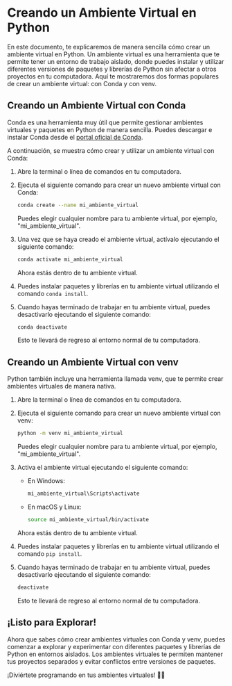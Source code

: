 # Creando un Ambiente Virtual en Python

En este documento, te explicaremos de manera sencilla cómo crear un ambiente virtual en Python. Un ambiente virtual es una herramienta que te permite tener un entorno de trabajo aislado, donde puedes instalar y utilizar diferentes versiones de paquetes y librerías de Python sin afectar a otros proyectos en tu computadora. Aquí te mostraremos dos formas populares de crear un ambiente virtual: con Conda y con venv.

## Creando un Ambiente Virtual con Conda

Conda es una herramienta muy útil que permite gestionar ambientes virtuales y paquetes en Python de manera sencilla. Puedes descargar e instalar Conda desde el [portal oficial de Conda](https://conda.io/projects/conda/en/latest/index.html).

A continuación, se muestra cómo crear y utilizar un ambiente virtual con Conda:

1. Abre la terminal o línea de comandos en tu computadora.

2. Ejecuta el siguiente comando para crear un nuevo ambiente virtual con Conda:

   ```bash
   conda create --name mi_ambiente_virtual
   ```

   Puedes elegir cualquier nombre para tu ambiente virtual, por ejemplo, "mi_ambiente_virtual".

3. Una vez que se haya creado el ambiente virtual, actívalo ejecutando el siguiente comando:

   ```bash
   conda activate mi_ambiente_virtual
   ```

   Ahora estás dentro de tu ambiente virtual.

4. Puedes instalar paquetes y librerías en tu ambiente virtual utilizando el comando `conda install`.

5. Cuando hayas terminado de trabajar en tu ambiente virtual, puedes desactivarlo ejecutando el siguiente comando:

   ```bash
   conda deactivate
   ```

   Esto te llevará de regreso al entorno normal de tu computadora.

## Creando un Ambiente Virtual con venv

Python también incluye una herramienta llamada venv, que te permite crear ambientes virtuales de manera nativa.

1. Abre la terminal o línea de comandos en tu computadora.

2. Ejecuta el siguiente comando para crear un nuevo ambiente virtual con venv:

   ```bash
   python -m venv mi_ambiente_virtual
   ```

   Puedes elegir cualquier nombre para tu ambiente virtual, por ejemplo, "mi_ambiente_virtual".

3. Activa el ambiente virtual ejecutando el siguiente comando:

   - En Windows:

     ```bash
     mi_ambiente_virtual\Scripts\activate
     ```

   - En macOS y Linux:

     ```bash
     source mi_ambiente_virtual/bin/activate
     ```

   Ahora estás dentro de tu ambiente virtual.

4. Puedes instalar paquetes y librerías en tu ambiente virtual utilizando el comando `pip install`.

5. Cuando hayas terminado de trabajar en tu ambiente virtual, puedes desactivarlo ejecutando el siguiente comando:

   ```bash
   deactivate
   ```

   Esto te llevará de regreso al entorno normal de tu computadora.

## ¡Listo para Explorar!

Ahora que sabes cómo crear ambientes virtuales con Conda y venv, puedes comenzar a explorar y experimentar con diferentes paquetes y librerías de Python en entornos aislados. Los ambientes virtuales te permiten mantener tus proyectos separados y evitar conflictos entre versiones de paquetes.

¡Diviértete programando en tus ambientes virtuales! 🚀🐍
